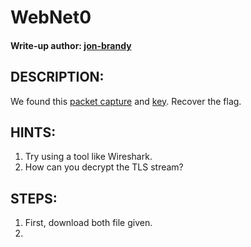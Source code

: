 # WebNet0
#### Write-up author: [jon-brandy](https://github.com/jon-brandy)
## DESCRIPTION:
We found this [packet capture](https://github.com/jon-brandy/CTF-WRITE-UP/blob/b9a222fbaff00d8cfc64e1d2e4d56748c1e16e35/Asset/WebNet0/capture.pcap) and [key](https://github.com/jon-brandy/CTF-WRITE-UP/blob/f5b89a2f26a92622a26827e63c0180d843760dae/Asset/WebNet0/picopico.key). Recover the flag.
## HINTS:
1. Try using a tool like Wireshark.
2. How can you decrypt the TLS stream?
## STEPS:
1. First, download both file given.
2. 
